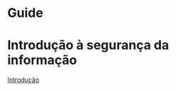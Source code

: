 # Guide

# Introdução à segurança da informação

[Introdução](./Introdução%20à%20segurança%20da%20informação%2066d0a7b664224817a71b5de238a16b9f.md)
